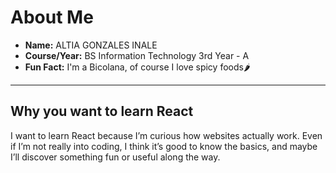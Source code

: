 # About Me

* **Name:** ALTIA GONZALES INALE
* **Course/Year:** BS Information Technology 3rd Year - A 
* **Fun Fact:**  I'm a Bicolana, of course I love spicy foods🌶
---

## Why you want to learn React

 I want to learn React because I’m curious how websites actually work. Even if I’m not really into coding, I think it’s good to know the basics, and maybe I’ll discover something fun or useful along the way.
